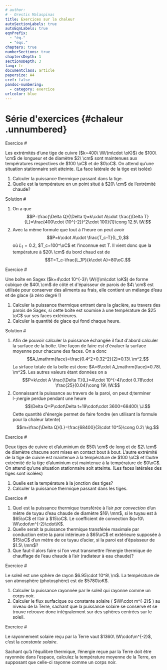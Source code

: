 ```yaml
---
# author:
# - Orestis Malaspinas
title: Exercices sur la chaleur
autoSectionLabels: true
autoEqnLabels: true
eqnPrefix: 
  - "éq."
  - "éqs."
chapters: true
numberSections: true
chaptersDepth: 1
sectionsDepth: 3
lang: fr
documentclass: article
papersize: A4
cref: false
pandoc-numbering:
  - category: exercice
urlcolor: blue
---
```


Série d'exercices {#chaleur .unnumbered}
=================

Exercice #

Les extrémités d’une tige de cuivre ($k=400\ \W/(m\cdot \oK)$) de $100\ \cm$ de longueur et de diamètre $2\ \cm$ sont
maintenues aux températures respectives de $100 \oC$ et de $0\oC$. On attend qu’une situation
stationnaire soit atteinte. (La face latérale de la tige est isolée)

1. Calculer la puissance thermique passant dans la tige.
2. Quelle est la température en un point situé à $20\ \cm$ de l’extrémité chaude?

Solution #

1. On a que 
$$P=\frac{\Delta Q}{\Delta t}=k\cdot A\cdot \frac{\Delta T}{L}=\frac{400\cdot (10^{-2})^2\cdot 100}{1}\cong 12.5\ \W.$$
2. Avec la même formule que tout à l'heure on peut avoir
$$P=k\cdot A\cdot \frac{T_c-T}{L_1},$$
où $L_1=0.2$, $T_c=100^\oC$ et l'inconnue est $T$. Il vient donc que la température à $20\ \cm$ 
du bord chaud est de 
$$T=T_c-\frac{L_1P}{k\cdot A}=80\oC.$$

Exercice #

Une boîte en Sagex ($k=4\cdot 10^{-3}\ \W/()\m\cdot \oK$) de forme cubique de $40\ \cm$ de côté et d'épaisseur de parois de $4\ \cm$ est
utilisée pour conserver des aliments au frais, elle contient un mélange d’eau et de glace
(à zéro degré !)

1. Calculer la puissance thermique entrant dans la glacière, au travers des parois
de Sagex, si cette boîte est soumise à une température de $25 \oC$ sur ses faces
extérieures.
2. Calculer la quantité de glace qui fond chaque heure.

Solution #

1. Afin de pouvoir calculer la puissance échangée il faut d'abord calculer la surface de la boîte. Une façon de faire est d'évaluer la surface moyenne pour chacune des faces. On a donc 
$$A_\mathrm{face}=\frac{0.4^2+0.32^2}{2}=0.13\ \m^2.$$
La sirface totale de la boîte est donc $A=6\cdot A_\mathrm{face}=0.78\ \m^2$. 
Les autres valeurs étant données on a
$$P=k\cdot A \frac{\Delta T}{L}=4\cdot 10^{-4}\cdot 0.78\cdot \frac{25}{0.04}\cong 19\ \W.$$
2. Connaissant la puissance au travers de la paroi, on peut d;terminer l-;nergie perdue pendant une heure
$$\Delta Q=P\cdot\Delta t=19\cdot\cdot 3600=68400\ \J.$$
Cette quantité d'énergie permet de faire fondre (en utilisant la formule pour la chaleur latente)
$$m=\frac{\Delta Q}{L}=\frac{68400}{3\cdot 10^5}\cong 0.2\ \kg.$$

Exercice #

Deux tiges de cuivre et d’aluminium de $50\ \cm$ de long et de $2\ \cm$ de diamètre chacune sont
mises en contact bout à bout.
L’autre extrémité de la tige de cuivre est maintenue à la température de $100 \oC$ et l’autre
extrémité de la tige d’aluminium est maintenue à la température de $0\oC$.
On attend qu’une situation stationnaire soit atteinte. (Les faces latérales des tiges sont isolées)

1. Quelle est la température à la jonction des tiges?
2. Calculer la puissance thermique passant dans les tiges.

Exercice #

1. Quel est la puissance thermique transférée à l’air *par convection* d’un mètre de tuyau
d’eau chaude de diamètre $16\ \mm$, si le tuyau est à $65\oC$ et l’air à $15\oC$.
Le coefficient de convection $q=10\ \W\cdot\m^{-2}\cdot\K$.
2. Quelle serait la puissance thermique transférée maximale par conduction entre la
paroi intérieure à $65\oC$ et extérieure supposée à $15\oC$ d’un mètre de ce tuyau d’acier,
si la paroi est d’épaisseur de $1.5\ \mm$?
3. Que faut-il alors faire si l’on veut transmettre l’énergie thermique de chauffage de
l’eau chaude à l’air (radiateur à eau chaude)?

Exercice #

Le soleil est une sphère de rayon $6.95\cdot 10^8\ \m$. La température de son atmosphère (photosphère)
est de $5780\oK$.

1. Calculer la puissance rayonnée par le soleil qui rayonne comme un corps noir.
2. Calculer le flux surfacique ou constante solaire ( $\W\cdot m^{-2}$ ) au niveau de la Terre,
sachant que la puissance solaire se conserve et se trouve retrouve donc intégralement
sur des sphères centrées sur le soleil.

Exercice #

Le rayonnement solaire reçu par la Terre vaut $1360\ \W\cdot\m^{-2}$, c’est la *constante solaire*.

Sachant qu’à l’équilibre thermique, l’énergie reçue par la Terre doit être rayonnée dans
l’espace, calculez la température moyenne de la Terre, en supposant que celle-ci rayonne
comme un corps noir.